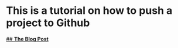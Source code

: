 # This is a tutorial on how to push a project to Github

[## **The Blog Post**](https://darija.dev/%D9%83%D9%8A%D9%81-%D8%AA%D8%B6%D8%B9-%D9%85%D8%B4%D8%B1%D9%88%D8%B9%D9%83-%D9%81%D9%8A-Github-%D8%A8%D8%A5%D8%B3%D8%AA%D8%B9%D9%85%D8%A7%D9%84-Git)
